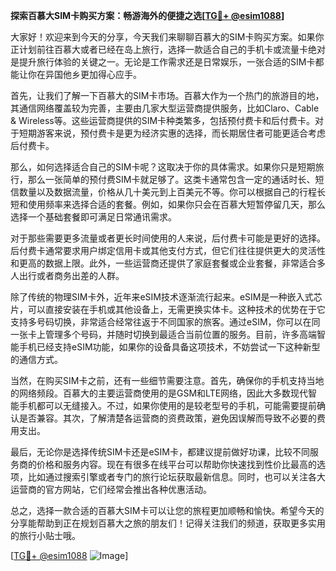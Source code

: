 **探索百慕大SIM卡购买方案：畅游海外的便捷之选[[TG💪+ @esim1088](https://t.me/s/esim1088)]**

大家好！欢迎来到今天的分享，今天我们来聊聊百慕大的SIM卡购买方案。如果你正计划前往百慕大或者已经在岛上旅行，选择一款适合自己的手机卡或流量卡绝对是提升旅行体验的关键之一。无论是工作需求还是日常娱乐，一张合适的SIM卡都能让你在异国他乡更加得心应手。

首先，让我们了解一下百慕大的SIM卡市场。百慕大作为一个热门的旅游目的地，其通信网络覆盖较为完善，主要由几家大型运营商提供服务，比如Claro、Cable & Wireless等。这些运营商提供的SIM卡种类繁多，包括预付费卡和后付费卡。对于短期游客来说，预付费卡是更为经济实惠的选择，而长期居住者可能更适合考虑后付费卡。

那么，如何选择适合自己的SIM卡呢？这取决于你的具体需求。如果你只是短期旅行，那么一张简单的预付费SIM卡就足够了。这类卡通常包含一定的通话时长、短信数量以及数据流量，价格从几十美元到上百美元不等。你可以根据自己的行程长短和使用频率来选择合适的套餐。例如，如果你只会在百慕大短暂停留几天，那么选择一个基础套餐即可满足日常通讯需求。

对于那些需要更多流量或者更长时间使用的人来说，后付费卡可能是更好的选择。后付费卡通常要求用户绑定信用卡或其他支付方式，但它们往往提供更大的灵活性和更高的数据上限。此外，一些运营商还提供了家庭套餐或企业套餐，非常适合多人出行或者商务出差的人群。

除了传统的物理SIM卡外，近年来eSIM技术逐渐流行起来。eSIM是一种嵌入式芯片，可以直接安装在手机或其他设备上，无需更换实体卡。这种技术的优势在于它支持多号码切换，非常适合经常往返于不同国家的旅客。通过eSIM，你可以在同一张卡上管理多个号码，并随时切换到最适合当前位置的服务。目前，许多高端智能手机已经支持eSIM功能，如果你的设备具备这项技术，不妨尝试一下这种新型的通信方式。

当然，在购买SIM卡之前，还有一些细节需要注意。首先，确保你的手机支持当地的网络频段。百慕大的主要运营商使用的是GSM和LTE网络，因此大多数现代智能手机都可以无缝接入。不过，如果你使用的是较老型号的手机，可能需要提前确认是否兼容。其次，了解清楚各运营商的资费政策，避免因误解而导致不必要的费用支出。

最后，无论你是选择传统SIM卡还是eSIM卡，都建议提前做好功课，比较不同服务商的价格和服务内容。现在有很多在线平台可以帮助你快速找到性价比最高的选项，比如通过搜索引擎或者专门的旅行论坛获取最新信息。同时，也可以关注各大运营商的官方网站，它们经常会推出各种优惠活动。

总之，选择一款合适的百慕大SIM卡可以让您的旅程更加顺畅和愉快。希望今天的分享能帮助到正在规划百慕大之旅的朋友们！记得关注我们的频道，获取更多实用的旅行小贴士哦。

[[TG💪+ @esim1088](https://t.me/s/esim1088) ![Image](https://i.postimg.cc/4NQfJmqS/Snipaste-2025-05-13-00-14-12.png)]